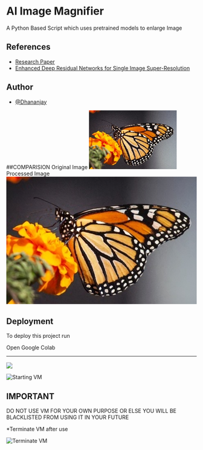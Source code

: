 
# AI Image Magnifier

A Python Based Script which uses pretrained models to enlarge Image


## References

 - [Research Paper](https://data.vision.ee.ethz.ch/cvl/DIV2K/)
 - [Enhanced Deep Residual Networks for Single Image Super-Resolution](https://arxiv.org/pdf/1707.02921.pdf)

  
## Author

- [@Dhananjay](https://github.com/Dhananjay-JSR)

##COMPARISION
Original Image 
![image1](https://github.com/Dhananjay-JSR/AI-Image-Resizer/blob/main/references/compare1.png)
Processed Image
![image1](https://github.com/Dhananjay-JSR/AI-Image-Resizer/blob/main/references/compare2.png)
## Deployment

To deploy this project run

Open Google Colab

---------------------------- 
[<img src="https://colab.research.google.com/assets/colab-badge.svg" align="center">](https://colab.research.google.com/github/Dhananjay-JSR/AI-Image-Resizer-and-bg-remover/blob/main/jupyter-nb/AI_Image_Resizer_and_bg_remover.ipynb)

![Starting VM](https://github.com/Dhananjay-JSR/AI-Image-Resizer/blob/main/references/GIF.gif)


## IMPORTANT

DO NOT USE VM FOR YOUR OWN PURPOSE OR ELSE YOU WILL BE BLACKLISTED FROM USING IT IN YOUR FUTURE

*Terminate VM after use


![Terminate VM](https://github.com/Dhananjay-JSR/AI-Image-Resizer/blob/main/references/GIF1.gif)
